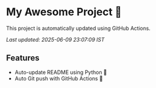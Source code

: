 # My Awesome Project 🚀

This project is automatically updated using GitHub Actions.

_Last updated: 2025-06-09 23:07:09 IST_

## Features
- Auto-update README using Python 🐍
- Auto Git push with GitHub Actions 🤖
